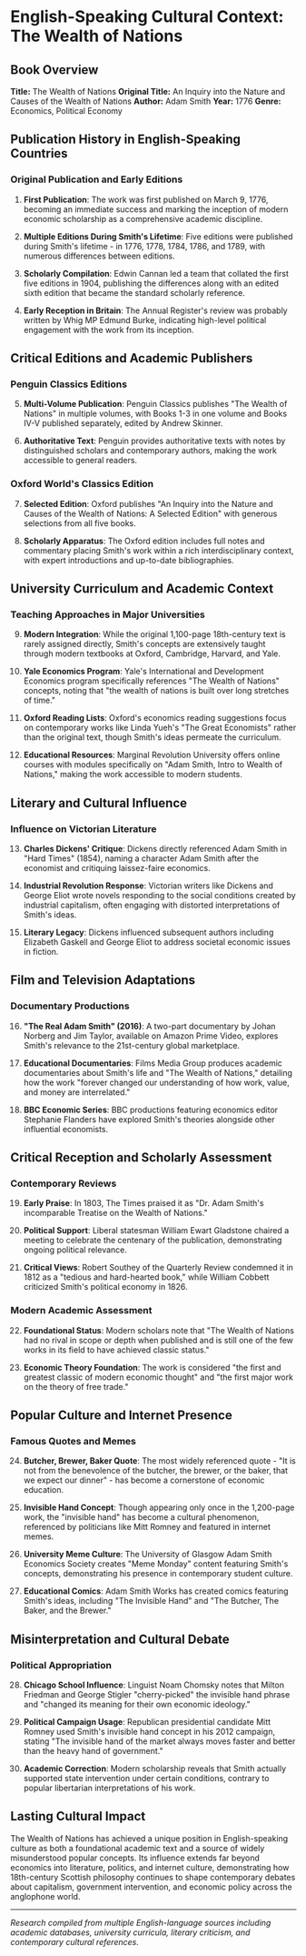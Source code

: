 # English-Speaking Cultural Context: The Wealth of Nations

## Book Overview
**Title:** The Wealth of Nations
**Original Title:** An Inquiry into the Nature and Causes of the Wealth of Nations
**Author:** Adam Smith
**Year:** 1776
**Genre:** Economics, Political Economy

## Publication History in English-Speaking Countries

### Original Publication and Early Editions
1. **First Publication**: The work was first published on March 9, 1776, becoming an immediate success and marking the inception of modern economic scholarship as a comprehensive academic discipline.

2. **Multiple Editions During Smith's Lifetime**: Five editions were published during Smith's lifetime - in 1776, 1778, 1784, 1786, and 1789, with numerous differences between editions.

3. **Scholarly Compilation**: Edwin Cannan led a team that collated the first five editions in 1904, publishing the differences along with an edited sixth edition that became the standard scholarly reference.

4. **Early Reception in Britain**: The Annual Register's review was probably written by Whig MP Edmund Burke, indicating high-level political engagement with the work from its inception.

## Critical Editions and Academic Publishers

### Penguin Classics Editions
5. **Multi-Volume Publication**: Penguin Classics publishes "The Wealth of Nations" in multiple volumes, with Books 1-3 in one volume and Books IV-V published separately, edited by Andrew Skinner.

6. **Authoritative Text**: Penguin provides authoritative texts with notes by distinguished scholars and contemporary authors, making the work accessible to general readers.

### Oxford World's Classics Edition
7. **Selected Edition**: Oxford publishes "An Inquiry into the Nature and Causes of the Wealth of Nations: A Selected Edition" with generous selections from all five books.

8. **Scholarly Apparatus**: The Oxford edition includes full notes and commentary placing Smith's work within a rich interdisciplinary context, with expert introductions and up-to-date bibliographies.

## University Curriculum and Academic Context

### Teaching Approaches in Major Universities
9. **Modern Integration**: While the original 1,100-page 18th-century text is rarely assigned directly, Smith's concepts are extensively taught through modern textbooks at Oxford, Cambridge, Harvard, and Yale.

10. **Yale Economics Program**: Yale's International and Development Economics program specifically references "The Wealth of Nations" concepts, noting that "the wealth of nations is built over long stretches of time."

11. **Oxford Reading Lists**: Oxford's economics reading suggestions focus on contemporary works like Linda Yueh's "The Great Economists" rather than the original text, though Smith's ideas permeate the curriculum.

12. **Educational Resources**: Marginal Revolution University offers online courses with modules specifically on "Adam Smith, Intro to Wealth of Nations," making the work accessible to modern students.

## Literary and Cultural Influence

### Influence on Victorian Literature
13. **Charles Dickens' Critique**: Dickens directly referenced Adam Smith in "Hard Times" (1854), naming a character Adam Smith after the economist and critiquing laissez-faire economics.

14. **Industrial Revolution Response**: Victorian writers like Dickens and George Eliot wrote novels responding to the social conditions created by industrial capitalism, often engaging with distorted interpretations of Smith's ideas.

15. **Literary Legacy**: Dickens influenced subsequent authors including Elizabeth Gaskell and George Eliot to address societal economic issues in fiction.

## Film and Television Adaptations

### Documentary Productions
16. **"The Real Adam Smith" (2016)**: A two-part documentary by Johan Norberg and Jim Taylor, available on Amazon Prime Video, explores Smith's relevance to the 21st-century global marketplace.

17. **Educational Documentaries**: Films Media Group produces academic documentaries about Smith's life and "The Wealth of Nations," detailing how the work "forever changed our understanding of how work, value, and money are interrelated."

18. **BBC Economic Series**: BBC productions featuring economics editor Stephanie Flanders have explored Smith's theories alongside other influential economists.

## Critical Reception and Scholarly Assessment

### Contemporary Reviews
19. **Early Praise**: In 1803, The Times praised it as "Dr. Adam Smith's incomparable Treatise on the Wealth of Nations."

20. **Political Support**: Liberal statesman William Ewart Gladstone chaired a meeting to celebrate the centenary of the publication, demonstrating ongoing political relevance.

21. **Critical Views**: Robert Southey of the Quarterly Review condemned it in 1812 as a "tedious and hard-hearted book," while William Cobbett criticized Smith's political economy in 1826.

### Modern Academic Assessment
22. **Foundational Status**: Modern scholars note that "The Wealth of Nations had no rival in scope or depth when published and is still one of the few works in its field to have achieved classic status."

23. **Economic Theory Foundation**: The work is considered "the first and greatest classic of modern economic thought" and "the first major work on the theory of free trade."

## Popular Culture and Internet Presence

### Famous Quotes and Memes
24. **Butcher, Brewer, Baker Quote**: The most widely referenced quote - "It is not from the benevolence of the butcher, the brewer, or the baker, that we expect our dinner" - has become a cornerstone of economic education.

25. **Invisible Hand Concept**: Though appearing only once in the 1,200-page work, the "invisible hand" has become a cultural phenomenon, referenced by politicians like Mitt Romney and featured in internet memes.

26. **University Meme Culture**: The University of Glasgow Adam Smith Economics Society creates "Meme Monday" content featuring Smith's concepts, demonstrating his presence in contemporary student culture.

27. **Educational Comics**: Adam Smith Works has created comics featuring Smith's ideas, including "The Invisible Hand" and "The Butcher, The Baker, and the Brewer."

## Misinterpretation and Cultural Debate

### Political Appropriation
28. **Chicago School Influence**: Linguist Noam Chomsky notes that Milton Friedman and George Stigler "cherry-picked" the invisible hand phrase and "changed its meaning for their own economic ideology."

29. **Political Campaign Usage**: Republican presidential candidate Mitt Romney used Smith's invisible hand concept in his 2012 campaign, stating "The invisible hand of the market always moves faster and better than the heavy hand of government."

30. **Academic Correction**: Modern scholarship reveals that Smith actually supported state intervention under certain conditions, contrary to popular libertarian interpretations of his work.

## Lasting Cultural Impact

The Wealth of Nations has achieved a unique position in English-speaking culture as both a foundational academic text and a source of widely misunderstood popular concepts. Its influence extends far beyond economics into literature, politics, and internet culture, demonstrating how 18th-century Scottish philosophy continues to shape contemporary debates about capitalism, government intervention, and economic policy across the anglophone world.

---

*Research compiled from multiple English-language sources including academic databases, university curricula, literary criticism, and contemporary cultural references.*